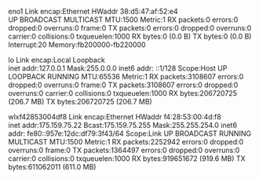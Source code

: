 eno1      Link encap:Ethernet  HWaddr 38:d5:47:af:52:e4  
          UP BROADCAST MULTICAST  MTU:1500  Metric:1
          RX packets:0 errors:0 dropped:0 overruns:0 frame:0
          TX packets:0 errors:0 dropped:0 overruns:0 carrier:0
          collisions:0 txqueuelen:1000 
          RX bytes:0 (0.0 B)  TX bytes:0 (0.0 B)
          Interrupt:20 Memory:fb200000-fb220000 

lo        Link encap:Local Loopback  
          inet addr:127.0.0.1  Mask:255.0.0.0
          inet6 addr: ::1/128 Scope:Host
          UP LOOPBACK RUNNING  MTU:65536  Metric:1
          RX packets:3108607 errors:0 dropped:0 overruns:0 frame:0
          TX packets:3108607 errors:0 dropped:0 overruns:0 carrier:0
          collisions:0 txqueuelen:1000 
          RX bytes:206720725 (206.7 MB)  TX bytes:206720725 (206.7 MB)

wlxf42853004df8 Link encap:Ethernet  HWaddr f4:28:53:00:4d:f8  
          inet addr:175.159.75.22  Bcast:175.159.75.255  Mask:255.255.254.0
          inet6 addr: fe80::957e:12dc:df79:3f43/64 Scope:Link
          UP BROADCAST RUNNING MULTICAST  MTU:1500  Metric:1
          RX packets:2252942 errors:0 dropped:0 overruns:0 frame:0
          TX packets:1364497 errors:0 dropped:0 overruns:0 carrier:0
          collisions:0 txqueuelen:1000 
          RX bytes:919651672 (919.6 MB)  TX bytes:611062011 (611.0 MB)

